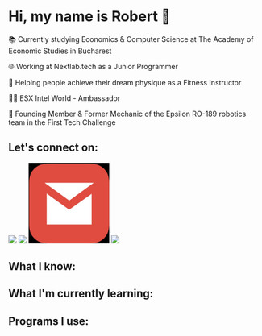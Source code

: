 # Hi, my name is Robert 👋

📚 Currently studying Economics & Computer Science at The Academy of Economic Studies in Bucharest

🌐 Working at Nextlab.tech as a Junior Programmer

📝 Helping people achieve their dream physique as a Fitness Instructor

🏋‍♂️ ESX Intel World - Ambassador

🤖 Founding Member & Former Mechanic of the Epsilon RO-189 robotics team in the First Tech Challenge

## Let's connect on:
<a href="https://www.instagram.com/robert_cobzarencu/"><img src="https://github.com/CobzarencuR/CobzarencuR/blob/main/Instagram.png" style="width: 4vh;"></a>
<a href="https://www.linkedin.com/in/robert-cobzarencu-507b1a1ba/"><img src="https://github.com/CobzarencuR/CobzarencuR/blob/main/Linkedin.png"  style="width: 4vh;"></a>
<a href="mailto:robert.cobzarencu@gmail.com"><img src="https://github.com/CobzarencuR/CobzarencuR/blob/main/Gmail.jpg" style="width: 4vh;"></a>
<a href="https://twitter.com/CobzarencuR"><img src="https://github.com/CobzarencuR/CobzarencuR/blob/main/Twitter.png" style="width: 4vh;"></a>

## What I know:

## What I'm currently learning:

## Programs I use:
